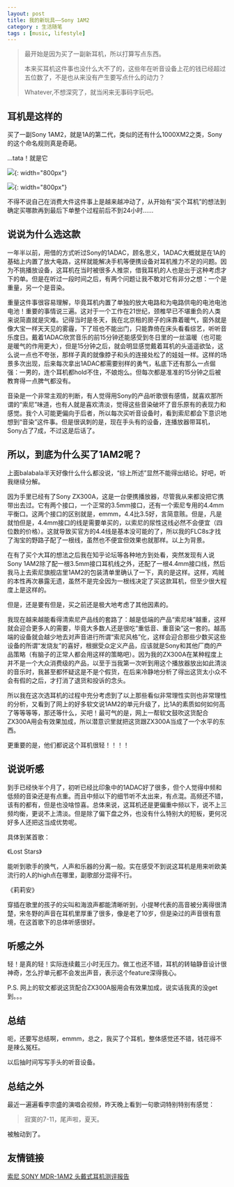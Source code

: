 ```yaml
---
layout: post
title: 我的新玩具——Sony 1AM2
category : 生活随笔
tags : [music, lifestyle]
---
```


>最开始是因为买了一副新耳机，所以打算写点东西。
>
>本来买耳机这件事也没什么大不了的，这些年在听音设备上花的钱已经超过五位数了，不是也从来没有产生要写点什么的动力？
>
>Whatever,不想深究了，就当闲来无事码字玩吧。

## 耳机是这样的

买了一副Sony 1AM2，就是1A的第二代，类似的还有什么1000XM2之类，Sony的这个命名规则真是奇葩。

...tata！就是它

![](   https://themeiwu.com/img/life/01.jpg){: width="800px"}

![](   https://themeiwu.com/img/life/02.jpg){: width="800px"}

不得不说自己在消费大件这件事上是越来越冲动了，从开始有“买个耳机”的想法到确定买哪款再到最后下单整个过程前后不到24小时……

## 说说为什么选这款

一年半以前，用借的方式听过Sony的1ADAC，顾名思义，1ADAC大概就是在1A的基础上内置了放大电路，这样就能解决手机等便携设备对耳机推力不足的问题。因为不挑播放设备，这耳机在当时被很多人推崇，借我耳机的人也是出于这种考虑才下的单。但是在听过一段时间之后，有两个问题让我不敢对它有非分之想：一个是重量，另一个是音染。

重量这件事很容易理解，毕竟耳机内置了单独的放大电路和为电路供电的电池电池电池！重要的事情说三遍。这对于一个工作在21世纪，颈椎早已不堪重负的人类来说简直就是灾难。记得当时是冬天，我在北京租的房子的床靠着暖气，窗外就是像大宝一样天天见的雾霾，下了班也不能出门，只能靠倚在床头看看综艺，听听音乐度日。戴着1ADAC欣赏音乐的前15分钟还能感受到冬日里的一丝温暖（也可能是暖气的作用更大），但是15分钟之后，就会明显感觉戴着耳机的头遥遥欲坠，这么说一点也不夸张，那样子真的就像脖子和头的连接处松了的娃娃一样。这样的场景多次出现，后来每次拿出1ADAC都需要别样的勇气，私底下还有那么一点倔强：一男的，连个耳机都hold不住，不娘炮么。但每次都是准准的15分钟之后被教育得一点脾气都没有。

音染是一个非常主观的判断，有人觉得用Sony的产品听歌很有感情，就喜欢那所谓的“索尼”味道，也有人就是喜欢清淡，觉得这些音染破坏了音乐原有的表现力和感觉。我个人可能更偏向于后者，所以每次买听音设备时，看到索尼都会下意识地想到“音染”这件事。但是很讽刺的是，现在手头有的设备，连播放器带耳机，Sony占了7成，不过这是后话了。

## 所以，到底为什么买了1AM2呢？

上面balabala半天好像什么什么都没说，“综上所述”显然不能得出结论。好吧，听我继续分解。

因为手里已经有了Sony ZX300A，这是一台便携播放器，尽管我从来都没把它携带出去过。它有两个接口，一个正常的3.5mm接口，还有一个索尼专用的4.4mm平衡口。这两个接口的区别就是，emmm，4.4比3.5好，言简意赅。但是，凡是就怕但是，4.4mm接口的线是需要单买的，以索尼的尿性这线必然不会便宜（四位数的价格）。这就导致买官方的4.4线是基本没可能的了，所以我的FLC8s才找了淘宝的野路子配了一根线，虽然也不便宜但效果也就那样。以上为背景。

在有了买个大耳的想法之后我在知乎论坛等各种地方到处看，突然发现有人说Sony 1AM2除了配一根3.5mm接口耳机线之外，还配了一根4.4mm接口线，然后我马上去索尼旗舰店里1AM2的包装清单里确认了一下，真的是这样。这样，鸡贼的本性再次暴露无遗，虽然不是完全因为一根线决定了买这款耳机，但至少很大程度上是这样的。

但是，还是要有但是，买之前还是极大地考虑了其他因素的。

我现在越来越能看得清索尼产品线的套路了：越是低端的产品“索尼味”越重，这样就会迎合更多人的需要，毕竟大多数人还是很吃“重低音、重音染”这一套的。越高端的设备就会越少地去对声音进行所谓“索尼风格”化，这样会迎合那些少数买这些设备的所谓“发烧友”的喜好，根据受众定义产品，应该就是Sony和其他厂商的产品策略（有脑子的正常人都会用这样的策略吧）。因为我的ZX300A在某种程度上并不是一个大众消费级的产品，以至于当我第一次听到用这个播放器放出如此清淡的音乐时，我甚至都怀疑这是不是个假货，在后来冷静地分析了得出这货太小众不会有假的之后，才打消了退货和投诉的念头。

所以我在这次选耳机的过程中充分考虑到了以上那些看似非常理性实则也非常理性的分析，又看到了网上的好多软文说1AM2的单元升级了，比1A的素质如何如何高了等等等等，那还等什么，买吧！最可气的是，网上一帮软文鼓吹这货配合ZX300A用会有效果加成，所以潜意识里就把这货跟ZX300A当成了一个水平的东西。

更重要的是，他们都说这个耳机很轻！！！！

## 说说听感

到手已经快半个月了，初听已经比印象中的1ADAC好了很多，但个人觉得中频和低频的音染还是有点重。而且中频以下的细节听不太出来，有点混。高频还不错，该有的都有，但是也没啥惊喜。总体来说，这耳机还是更偏重中频以下，说不上三频均衡，更说不上清淡。但是除了偏下盘之外，也没有什么特别大的短板，更何况好多人还把这当成优势呢。

具体到某首歌：

《Lost Stars》

能听到歌手的换气，人声和乐器的分离一般。实在感受不到说这耳机是用来听欧美流行的人的high点在哪里，副歌部分混得不行。

《莉莉安》

穿插在歌里的孩子的尖叫和海浪声都能清晰听到，小提琴代表的高音被分离得很清楚，宋冬野的声音在耳机里厚重了很多，像是老了10岁，但是染过的声音很有意境，在这首歌下的总体听感很好。

## 听感之外

轻！是真的轻！实际连续戴三小时无压力。做工也还不错，耳机的转轴静音设计很神奇，怎么拧单元都不会发出声音，表示这个feature深得我心。

P.S. 网上的软文都说这货配合ZX300A服用会有效果加成，说实话我真的没get到。。。

## 总结

呃，还要写总结啊，emmm，总之，我买了个耳机，整体感觉还不错，钱花得不是辣么冤枉。

以后抽时间写写手头的听音设备。

## 总结之外

最近一遍遍看李宗盛的演唱会视频，昨天晚上看到一句歌词特别特别有感觉：

> 寂寞的7-11，尾声啦，夏天。

被触动到了。

## 友情链接

[索尼 SONY MDR-1AM2 头戴式耳机测评报告](http://soomal.com/doc/10100008141.htm)
